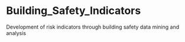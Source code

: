# Building_Safety_Indicators
Development of risk indicators through building safety data mining and analysis

